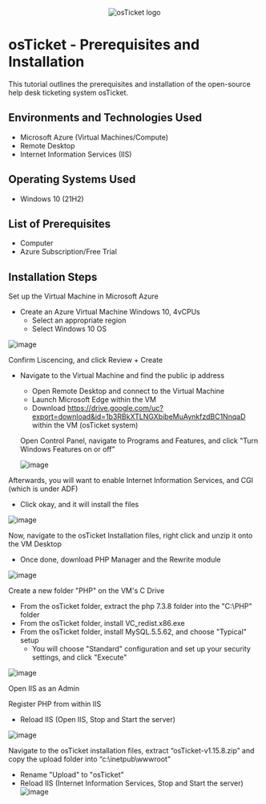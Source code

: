 <p align="center">
<img src="https://i.imgur.com/Clzj7Xs.png" alt="osTicket logo"/>
</p>

<h1>osTicket - Prerequisites and Installation</h1>
This tutorial outlines the prerequisites and installation of the open-source help desk ticketing system osTicket.<br />


<h2>Environments and Technologies Used</h2>

- Microsoft Azure (Virtual Machines/Compute)
- Remote Desktop
- Internet Information Services (IIS)

<h2>Operating Systems Used </h2>

- Windows 10</b> (21H2)

<h2>List of Prerequisites</h2>

- Computer
- Azure Subscription/Free Trial

<h2>Installation Steps</h2>

Set up the Virtual Machine in Microsoft Azure
- Create an Azure Virtual Machine Windows 10, 4vCPUs
  - Select an appropriate region
  - Select Windows 10 OS

![image](https://github.com/user-attachments/assets/06fea6c4-1b9c-4265-8f00-fd64867b69f3)

Confirm Liscencing, and click Review + Create

- Navigate to the Virtual Machine and find the public ip address
   - Open Remote Desktop and connect to the Virtual Machine
   - Launch Microsoft Edge within the VM
   - Download https://drive.google.com/uc?export=download&id=1b3RBkXTLNGXbibeMuAynkfzdBC1NnqaD within the VM (osTicket system)

  Open Control Panel, navigate to Programs and Features, and click "Turn Windows Features on or off"
  

  ![image](https://github.com/user-attachments/assets/b68c202a-5d02-44ff-ac4b-1fb32d4beba0)

Afterwards, you will want to enable Internet Information Services, and CGI (which is under ADF)
 - Click okay, and it will install the files

![image](https://github.com/user-attachments/assets/5f4ff795-db5f-4c05-9dfb-f31b7ce6b05f)

Now, navigate to the osTicket Installation files, right click and unzip it onto the VM Desktop
- Once done, download PHP Manager and the Rewrite module

![image](https://github.com/user-attachments/assets/64685399-5fe9-41fe-a5c0-175c9a733971)

Create a new folder "PHP" on the VM's C Drive
- From the osTicket folder, extract the php 7.3.8 folder into the "C:\PHP" folder
- From the osTicket folder, install VC_redist.x86.exe
- From the osTicket folder, install MySQL.5.5.62, and choose "Typical" setup
    - You will choose "Standard" configuration and set up your security settings, and click "Execute" 


![image](https://github.com/user-attachments/assets/f9fed873-8cf4-4df4-a866-fc78ff64a1b8)

Open IIS as an Admin

Register PHP from within IIS
- Reload IIS (Open IIS, Stop and Start the server)

  
![image](https://github.com/user-attachments/assets/a9bba10f-c799-4013-8545-a6c6825df551)

Navigate to the osTicket installation files, extract “osTicket-v1.15.8.zip” and copy the upload folder into “c:\inetpub\wwwroot”
 - Rename "Upload" to "osTicket"
 - Reload IIS (Internet Information Services, Stop and Start the server)
![image](https://github.com/user-attachments/assets/812a7a38-3b65-4c22-85f4-5042c9579ada)


